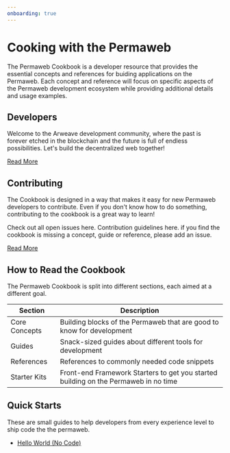 ```yaml
---
onboarding: true
---
```


# Cooking with the Permaweb

The Permaweb Cookbook is a developer resource that provides the essential concepts and references for buiding applications on the Permaweb. Each concept and reference will focus on specific aspects of the Permaweb development ecosystem while providing additional details and usage examples.

## Developers

Welcome to the Arweave development community, where the past is forever etched in the blockchain and the future is full of endless possibilities. Let's build the decentralized web together!

[Read More](getting-started/welcome.md)

## Contributing

The Cookbook is designed in a way that makes it easy for new Permaweb developers to contribute. Even if you don't know how to do something, contributing to the cookbook is a great way to learn!

Check out all open issues here. Contribution guidelines here. if you find the cookbook is missing a concept, guide or reference, please add an issue.

[Read More](getting-started/contributing.md)

## How to Read the Cookbook

The Permaweb Cookbook is split into different sections, each aimed at a different goal.

| Section       | Description                                                                         |
| ------------- | ----------------------------------------------------------------------------------- |
| Core Concepts | Building blocks of the Permaweb that are good to know for development               |
| Guides        | Snack-sized guides about different tools for development                            |
| References    | References to commonly needed code snippets                                         |
| Starter Kits  | Front-end Framework Starters to get you started building on the Permaweb in no time |

## Quick Starts

These are small guides to help developers from every experience level to ship code the the permaweb.

- [Hello World (No Code)](getting-started/quick-starts/hw-no-code.md)
